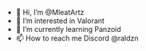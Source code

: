 - 👋 Hi, I’m @MleatArtz
- 👀 I’m interested in Valorant 
- 🌱 I’m currently learning Panzoid
- 📫 How to reach me Discord @raldzn

<!---
MleatArtz/MleatArtz is a ✨ special ✨ repository because its `README.md` (this file) appears on your GitHub profile.
You can click the Preview link to take a look at your changes.
--->
